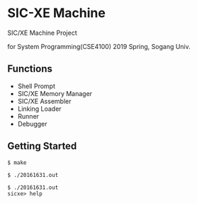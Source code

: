 # SIC-XE Machine

SIC/XE Machine Project 

for System Programming(CSE4100) 2019 Spring, Sogang Univ. 

## Functions

- Shell Prompt
- SIC/XE Memory Manager
- SIC/XE Assembler
- Linking Loader
- Runner
- Debugger

## Getting Started

```shell
$ make
```

```shell
$ ./20161631.out
```

```
$ ./20161631.out
sicxe> help
```
